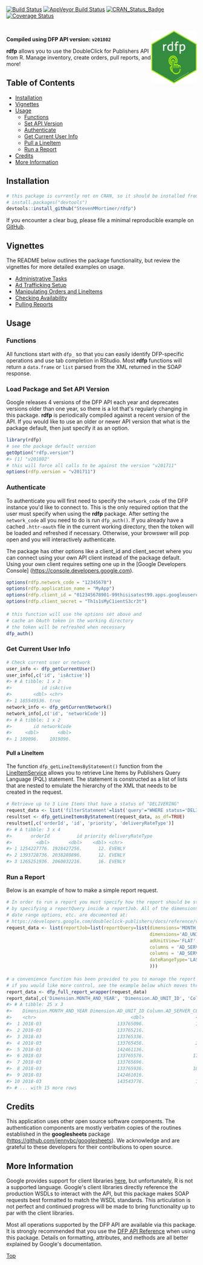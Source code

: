 
[![Build Status](https://travis-ci.org/StevenMMortimer/rdfp.svg?branch=master)](https://travis-ci.org/StevenMMortimer/rdfp) [![AppVeyor Build Status](https://ci.appveyor.com/api/projects/status/github/StevenMMortimer/rdfp?branch=master&svg=true)](https://ci.appveyor.com/project/StevenMMortimer/rdfp) [![CRAN\_Status\_Badge](http://www.r-pkg.org/badges/version/rdfp)](http://cran.r-project.org/package=rdfp) [![Coverage Status](https://codecov.io/gh/StevenMMortimer/rdfp/branch/master/graph/badge.svg)](https://codecov.io/gh/StevenMMortimer/rdfp?branch=master)

<br> <img src="man/figures/rdfp.png" width="120px" align="right" />

**Compiled using DFP API version: `v201802`**

**rdfp** allows you to use the DoubleClick for Publishers API from R. Manage inventory, create orders, pull reports, and more!

Table of Contents
-----------------

-   [Installation](#installation)
-   [Vignettes](#vignettes)
-   [Usage](#usage)
    -   [Functions](#functions)
    -   [Set API Version](#set-api-version)
    -   [Authenticate](#authenticate)
    -   [Get Current User Info](#get-current-user-info)
    -   [Pull a LineItem](#pull-a-lineitem)
    -   [Run a Report](#run-a-report)
-   [Credits](#credits)
-   [More Information](#more-information)

Installation
------------

``` r
# this package is currently not on CRAN, so it should be installed from GitHub
# install.packages("devtools")
devtools::install_github("StevenMMortimer/rdfp")
```

If you encounter a clear bug, please file a minimal reproducible example on [GitHub](https://github.com/StevenMMortimer/rdfp/issues).

Vignettes
---------

The README below outlines the package functionality, but review the vignettes for more detailed examples on usage.

-   [Administrative Tasks](articles/administrative-tasks.html)
-   [Ad Trafficking Setup](articles/ad-trafficking-setup.html)
-   [Manipulating Orders and LineItems](articles/manipulating-orders-and-lineitems.html)
-   [Checking Availability](articles/checking-availability.html)
-   [Pulling Reports](articles/pulling-reports.html)

Usage
-----

### Functions

All functions start with `dfp_` so that you can easily identify DFP-specific operations and use tab completion in RStudio. Most **rdfp** functions will return a `data.frame` or `list` parsed from the XML returned in the SOAP response.

### Load Package and Set API Version

Google releases 4 versions of the DFP API each year and deprecates versions older than one year, so there is a lot that's regularly changing in this package. **rdfp** is periodically compiled against a recent version of the API. If you would like to use an older or newer API version that what is the package default, then just specify it as an option.

``` r
library(rdfp)
# see the package default version
getOption("rdfp.version")
#> [1] "v201802"
# this will force all calls to be against the version "v201711"
options(rdfp.version = "v201711")
```

### Authenticate

To authenticate you will first need to specify the `network_code` of the DFP instance you'd like to connect to. This is the only required option that the user must specify when using the **rdfp** package. After setting the `network_code` all you need to do is run `dfp_auth()`. If you already have a cached `.httr-oauth` file in the current working directory, then the token will be loaded and refreshed if necessary. Otherwise, your browswer will pop open and you will interactively authenticate.

The package has other options like a client\_id and client\_secret where you can connect using your own API client instead of the package default. Using your own client requires setting one up in the \[Google Developers Console\] (<https://console.developers.google.com>).

``` r
options(rdfp.network_code = "12345678")
options(rdfp.application_name = "MyApp")
options(rdfp.client_id = "012345678901-99thisisatest99.apps.googleusercontent.com")
options(rdfp.client_secret = "Th1s1sMyC1ientS3cr3t")

# this function will use the options set above and 
# cache an OAuth token in the working directory
# the token will be refreshed when necessary
dfp_auth()
```

### Get Current User Info

``` r
# Check current user or network
user_info <- dfp_getCurrentUser()
user_info[,c('id', 'isActive')]
#> # A tibble: 1 x 2
#>           id isActive
#>        <dbl> <chr>   
#> 1 185549536. true
network_info <- dfp_getCurrentNetwork()
network_info[,c('id', 'networkCode')]
#> # A tibble: 1 x 2
#>        id networkCode
#>     <dbl>       <dbl>
#> 1 109096.    1019096.
```

#### Pull a LineItem

The function `dfp_getLineItemsByStatement()` function from the [LineItemService](https://developers.google.com/doubleclick-publishers/docs/reference/v201802/LineItemService) allows you to retrieve Line Items by Publishers Query Language (PQL) statement. The statement is constructed as a list of lists that are nested to emulate the hierarchy of the XML that needs to be created in the request.

``` r
# Retrieve up to 3 Line Items that have a status of "DELIVERING"
request_data <- list('filterStatement'=list('query'="WHERE status='DELIVERING' LIMIT 3"))
resultset <- dfp_getLineItemsByStatement(request_data, as_df=TRUE) 
resultset[,c('orderId', 'id', 'priority', 'deliveryRateType')]
#> # A tibble: 3 x 4
#>       orderId          id priority deliveryRateType
#>         <dbl>       <dbl>    <dbl> <chr>           
#> 1 1254227776. 1928427256.      12. EVENLY          
#> 2 1393728736. 2038280896.      12. EVENLY          
#> 3 1265251936. 2060032216.      16. EVENLY
```

### Run a Report

Below is an example of how to make a simple report request.

``` r
# In order to run a report you must specify how the report should be structured 
# by specifying a reportQuery inside a reportJob. All of the dimensions, columns, 
# date range options, etc. are documented at:
# https://developers.google.com/doubleclick-publishers/docs/reference/v201802/ReportService.ReportQuery
request_data <- list(reportJob=list(reportQuery=list(dimensions='MONTH_AND_YEAR', 
                                                     dimensions='AD_UNIT_ID',
                                                     adUnitView='FLAT',
                                                     columns = 'AD_SERVER_IMPRESSIONS', 
                                                     columns = 'AD_SERVER_CLICKS',
                                                     dateRangeType='LAST_WEEK'
                                                     )))

# a convenience function has been provided to you to manage the report process workflow
# if you would like more control, see the example below which moves through each step in the process
report_data <- dfp_full_report_wrapper(request_data)
report_data[,c('Dimension.MONTH_AND_YEAR', 'Dimension.AD_UNIT_ID', 'Column.AD_SERVER_CLICKS')]
#> # A tibble: 25 x 3
#>    Dimension.MONTH_AND_YEAR Dimension.AD_UNIT_ID Column.AD_SERVER_CLICKS
#>    <chr>                                   <dbl>                   <dbl>
#>  1 2018-03                            133765096.                   1778.
#>  2 2018-03                            133765216.                    422.
#>  3 2018-03                            133765336.                    642.
#>  4 2018-03                            133765456.                   2176.
#>  5 2018-03                            142461136.                     91.
#>  6 2018-03                            133765576.                  17581.
#>  7 2018-03                            133765696.                    945.
#>  8 2018-03                            133765936.                  18171.
#>  9 2018-03                            142461016.                    312.
#> 10 2018-03                            143543776.                   1496.
#> # ... with 15 more rows
```

Credits
-------

This application uses other open source software components. The authentication components are mostly verbatim copies of the routines established in the **googlesheets** package (<https://github.com/jennybc/googlesheets>). We acknowledge and are grateful to these developers for their contributions to open source.

More Information
----------------

Google provides support for client libraries [here](https://developers.google.com/doubleclick-publishers/docs/clients), but unfortunately, R is not a supported language. Google's client libraries directly reference the production WSDLs to interact with the API, but this package makes SOAP requests best formatted to match the WSDL standards. This articulation is not perfect and continued progress will be made to bring functionality up to par with the client libraries.

Most all operations supported by the DFP API are available via this package. It is strongly recommended that you use the [DFP API Reference](https://developers.google.com/doubleclick-publishers/docs/rel_notes) when using this package. Details on formatting, attributes, and methods are all better explained by Google's documentation.

[Top](#)
